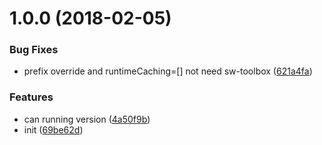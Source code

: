 <a name="1.0.0"></a>
# 1.0.0 (2018-02-05)


### Bug Fixes

* prefix override and runtimeCaching=[] not need sw-toolbox ([621a4fa](https://github.com/hubcarl/service-worker-precache-webpack-plugin/commit/621a4fa))


### Features

* can running version ([4a50f9b](https://github.com/hubcarl/service-worker-precache-webpack-plugin/commit/4a50f9b))
* init ([69be62d](https://github.com/hubcarl/service-worker-precache-webpack-plugin/commit/69be62d))



